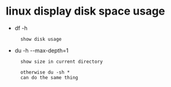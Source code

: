 # linux display disk space usage

* df -h
        
        show disk usage

* du -h --max-depth=1

        show size in current directory

        otherwise du -sh *
        can do the same thing

